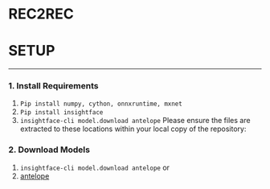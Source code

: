 # REC2REC


# SETUP
-------
### 1. Install Requirements
  1. ```Pip install numpy, cython, onnxruntime, mxnet ```
  2. ```Pip install insightface```
  3. ```insightface-cli model.download antelope```
Please ensure the files are extracted to these locations within your local copy of the repository:
### 2. Download Models
  1. ```insightface-cli model.download antelope```
  or
  2. [antelope](https://onedrive.live.com/?authkey=%21ADJ0aAOSsc90neY&cid=4A83B6B633B029CC&id=4A83B6B633B029CC%215837&parId=4A83B6B633B029CC%215834&action=locate)
